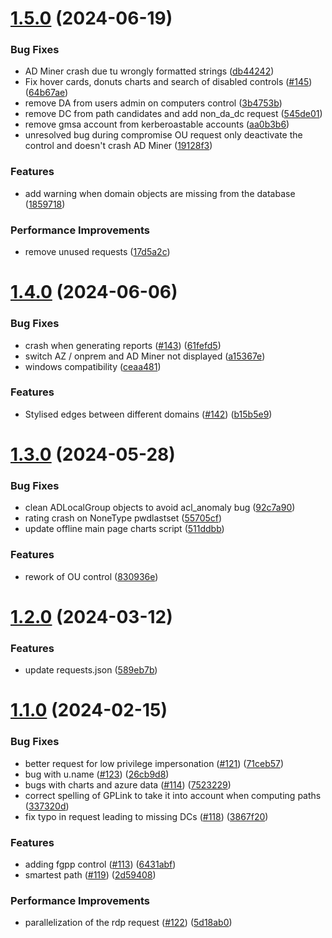 # [1.5.0](https://github.com/Mazars-Tech/AD_Miner/compare/v1.4.0...v1.5.0) (2024-06-19)


### Bug Fixes

* AD Miner crash due tu wrongly formatted strings ([db44242](https://github.com/Mazars-Tech/AD_Miner/commit/db44242be617ff316adc55e1a17d416a28baaad6))
* Fix hover cards, donuts charts and search of disabled controls ([#145](https://github.com/Mazars-Tech/AD_Miner/issues/145)) ([64b67ae](https://github.com/Mazars-Tech/AD_Miner/commit/64b67ae7bd3ca5020d773b7d4a1a19520e979540))
* remove DA from users admin on computers control ([3b4753b](https://github.com/Mazars-Tech/AD_Miner/commit/3b4753b0a9cad510faa2861558a9e392e284aa0b))
* remove DC from path candidates and add non_da_dc request ([545de01](https://github.com/Mazars-Tech/AD_Miner/commit/545de01a43ff0f1868893753a57b35a8101a92ab))
* remove gmsa account from kerberoastable accounts ([aa0b3b6](https://github.com/Mazars-Tech/AD_Miner/commit/aa0b3b6fefa9d67b29937273cf00ef878b8fc422))
* unresolved bug during compromise OU request only deactivate the control and doesn't crash AD Miner ([19128f3](https://github.com/Mazars-Tech/AD_Miner/commit/19128f3efc8e9ff0b36f5a240001d464b72ee407))


### Features

* add warning when domain objects are missing from the database ([1859718](https://github.com/Mazars-Tech/AD_Miner/commit/18597182be01a0616e89d536afa022bcb64ca99a))


### Performance Improvements

* remove unused requests ([17d5a2c](https://github.com/Mazars-Tech/AD_Miner/commit/17d5a2c7e74adfe5b3ac975726aa4a44fc6f564d))



# [1.4.0](https://github.com/Mazars-Tech/AD_Miner/compare/v1.3.0...v1.4.0) (2024-06-06)


### Bug Fixes

* crash when generating reports ([#143](https://github.com/Mazars-Tech/AD_Miner/issues/143)) ([61fefd5](https://github.com/Mazars-Tech/AD_Miner/commit/61fefd5eecf4e1ff4ed8bb04663982fde44c420a))
* switch AZ / onprem and AD Miner not displayed ([a15367e](https://github.com/Mazars-Tech/AD_Miner/commit/a15367ef3472b1cd37cdac29700a170589cc4162))
* windows compatibility ([ceaa481](https://github.com/Mazars-Tech/AD_Miner/commit/ceaa48137c3e958fca3ed6fd8d066a2b638debf6))


### Features

* Stylised edges between different domains ([#142](https://github.com/Mazars-Tech/AD_Miner/issues/142)) ([b15b5e9](https://github.com/Mazars-Tech/AD_Miner/commit/b15b5e9e5a899e70121df627ae3af75b3f646f8b))



# [1.3.0](https://github.com/Mazars-Tech/AD_Miner/compare/v1.2.0...v1.3.0) (2024-05-28)


### Bug Fixes

* clean ADLocalGroup objects to avoid acl_anomaly bug ([92c7a90](https://github.com/Mazars-Tech/AD_Miner/commit/92c7a900688174165cf7a54588c23e7ef2ce88cf))
* rating crash on NoneType pwdlastset ([55705cf](https://github.com/Mazars-Tech/AD_Miner/commit/55705cf3526ac10aeeec1f01e88089029a9cef92))
* update offline main page charts script ([511ddbb](https://github.com/Mazars-Tech/AD_Miner/commit/511ddbbb477d9d057495dedd3e5d755d9dcd9058))


### Features

* rework of OU control ([830936e](https://github.com/Mazars-Tech/AD_Miner/commit/830936edd6ef138ad6e348ce25870e6b2bc73021))



# [1.2.0](https://github.com/Mazars-Tech/AD_Miner/compare/v1.1.0...v1.2.0) (2024-03-12)


### Features

* update requests.json ([589eb7b](https://github.com/Mazars-Tech/AD_Miner/commit/589eb7bcd0f7b0f1290c94ed878718054c85370c))



# [1.1.0](https://github.com/Mazars-Tech/AD_Miner/compare/v1.0.0...v1.1.0) (2024-02-15)


### Bug Fixes

* better request for low privilege impersonation ([#121](https://github.com/Mazars-Tech/AD_Miner/issues/121)) ([71ceb57](https://github.com/Mazars-Tech/AD_Miner/commit/71ceb571d8526fa888cb029c40faa6be78658ee8))
* bug with u.name ([#123](https://github.com/Mazars-Tech/AD_Miner/issues/123)) ([26cb9d8](https://github.com/Mazars-Tech/AD_Miner/commit/26cb9d873eda64c0e874b9ba9b2585c81ace6382))
* bugs with charts and azure data ([#114](https://github.com/Mazars-Tech/AD_Miner/issues/114)) ([7523229](https://github.com/Mazars-Tech/AD_Miner/commit/7523229e2c6873c66ba30f9101fbf3ce0426cc68))
* correct spelling of GPLink to take it into account when computing paths ([337320d](https://github.com/Mazars-Tech/AD_Miner/commit/337320d64293f18c61cf281a6b8e6f8cd87c2b76))
* fix typo in request leading to missing DCs ([#118](https://github.com/Mazars-Tech/AD_Miner/issues/118)) ([3867f20](https://github.com/Mazars-Tech/AD_Miner/commit/3867f2045d3412f5830c63bb59aadc7c372895d6))


### Features

* adding fgpp control ([#113](https://github.com/Mazars-Tech/AD_Miner/issues/113)) ([6431abf](https://github.com/Mazars-Tech/AD_Miner/commit/6431abf00c945c40fb4e9714af01c22d4dc6a751))
* smartest path ([#119](https://github.com/Mazars-Tech/AD_Miner/issues/119)) ([2d59408](https://github.com/Mazars-Tech/AD_Miner/commit/2d5940813cf950056bf7e857138af820a1ec4042))


### Performance Improvements

* parallelization of the rdp request ([#122](https://github.com/Mazars-Tech/AD_Miner/issues/122)) ([5d18ab0](https://github.com/Mazars-Tech/AD_Miner/commit/5d18ab0e87d0b24d515a37dfedc0e5111568f817))



